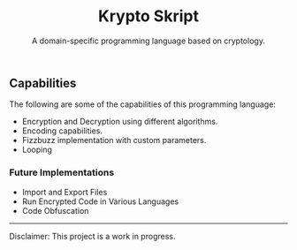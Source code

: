 <header>

# Krypto Skript

A domain-specific programming language based on cryptology.

</header>

## Capabilities

The following are some of the capabilities of this programming language:

- Encryption and Decryption using different algorithms.
- Encoding capabilities.
- Fizzbuzz implementation with custom parameters.
- Looping

### Future Implementations

- Import and Export Files
- Run Encrypted Code in Various Languages
- Code Obfuscation

<footer>

---

Disclaimer: This project is a work in progress.

</footer>
